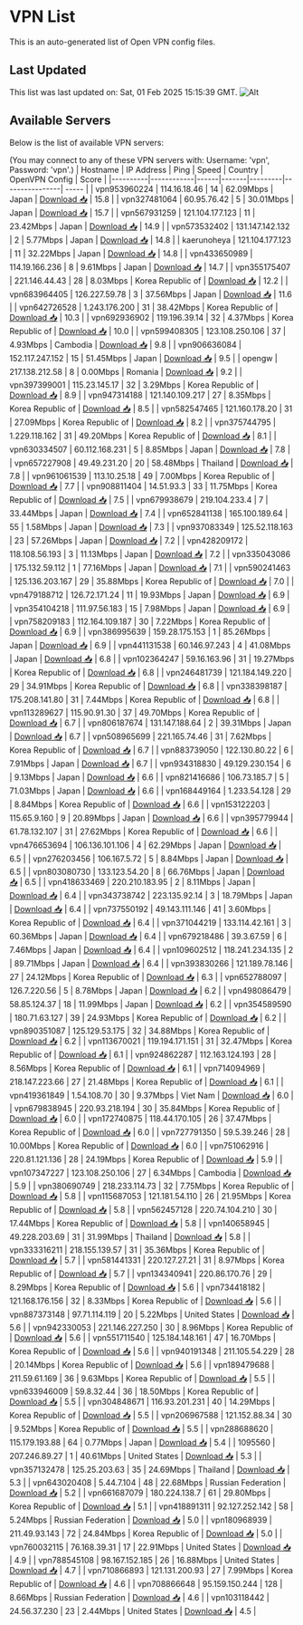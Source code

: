# VPN List

This is an auto-generated list of Open VPN config files.

## Last Updated

This list was last updated on: Sat, 01 Feb 2025 15:15:39 GMT.
![Alt](https://repobeats.axiom.co/api/embed/186b98318ef1479477931607c1ad7d823f12451f.svg "Repobeats analytics image")

## Available Servers

Below is the list of available VPN servers:

(You may connect to any of these VPN servers with: Username: 'vpn', Password: 'vpn'.)
| Hostname | IP Address | Ping | Speed | Country | OpenVPN Config | Score |
|----------|------------|------|-------|---------|----------------| ----- |
| vpn953960224 | 114.16.18.46 | 14 | 62.09Mbps | Japan | [Download 📥](./configs/server_0_JP.ovpn) | 15.8 |
| vpn327481064 | 60.95.76.42 | 5 | 30.01Mbps | Japan | [Download 📥](./configs/server_1_JP.ovpn) | 15.7 |
| vpn567931259 | 121.104.177.123 | 11 | 23.42Mbps | Japan | [Download 📥](./configs/server_2_JP.ovpn) | 14.9 |
| vpn573532402 | 131.147.142.132 | 2 | 5.77Mbps | Japan | [Download 📥](./configs/server_3_JP.ovpn) | 14.8 |
| kaerunoheya | 121.104.177.123 | 11 | 32.22Mbps | Japan | [Download 📥](./configs/server_4_JP.ovpn) | 14.8 |
| vpn433650989 | 114.19.166.236 | 8 | 9.61Mbps | Japan | [Download 📥](./configs/server_5_JP.ovpn) | 14.7 |
| vpn355175407 | 221.146.44.43 | 28 | 8.03Mbps | Korea Republic of | [Download 📥](./configs/server_6_KR.ovpn) | 12.2 |
| vpn683964405 | 126.227.59.78 | 3 | 37.56Mbps | Japan | [Download 📥](./configs/server_7_JP.ovpn) | 11.6 |
| vpn642726528 | 1.243.176.200 | 31 | 38.42Mbps | Korea Republic of | [Download 📥](./configs/server_8_KR.ovpn) | 10.3 |
| vpn692936902 | 119.196.39.14 | 32 | 4.37Mbps | Korea Republic of | [Download 📥](./configs/server_9_KR.ovpn) | 10.0 |
| vpn599408305 | 123.108.250.106 | 37 | 4.93Mbps | Cambodia | [Download 📥](./configs/server_10_KH.ovpn) | 9.8 |
| vpn906636084 | 152.117.247.152 | 15 | 51.45Mbps | Japan | [Download 📥](./configs/server_11_JP.ovpn) | 9.5 |
| opengw | 217.138.212.58 | 8 | 0.00Mbps | Romania | [Download 📥](./configs/server_12_RO.ovpn) | 9.2 |
| vpn397399001 | 115.23.145.17 | 32 | 3.29Mbps | Korea Republic of | [Download 📥](./configs/server_13_KR.ovpn) | 8.9 |
| vpn947314188 | 121.140.109.217 | 27 | 8.35Mbps | Korea Republic of | [Download 📥](./configs/server_14_KR.ovpn) | 8.5 |
| vpn582547465 | 121.160.178.20 | 31 | 27.09Mbps | Korea Republic of | [Download 📥](./configs/server_15_KR.ovpn) | 8.2 |
| vpn375744795 | 1.229.118.162 | 31 | 49.20Mbps | Korea Republic of | [Download 📥](./configs/server_16_KR.ovpn) | 8.1 |
| vpn630334507 | 60.112.168.231 | 5 | 8.85Mbps | Japan | [Download 📥](./configs/server_17_JP.ovpn) | 7.8 |
| vpn657227908 | 49.49.231.20 | 20 | 58.48Mbps | Thailand | [Download 📥](./configs/server_18_TH.ovpn) | 7.8 |
| vpn961061539 | 113.10.25.18 | 49 | 7.00Mbps | Korea Republic of | [Download 📥](./configs/server_19_KR.ovpn) | 7.7 |
| vpn908811404 | 14.51.93.3 | 33 | 11.75Mbps | Korea Republic of | [Download 📥](./configs/server_20_KR.ovpn) | 7.5 |
| vpn679938679 | 219.104.233.4 | 7 | 33.44Mbps | Japan | [Download 📥](./configs/server_21_JP.ovpn) | 7.4 |
| vpn652841138 | 165.100.189.64 | 55 | 1.58Mbps | Japan | [Download 📥](./configs/server_22_JP.ovpn) | 7.3 |
| vpn937083349 | 125.52.118.163 | 23 | 57.26Mbps | Japan | [Download 📥](./configs/server_23_JP.ovpn) | 7.2 |
| vpn428209172 | 118.108.56.193 | 3 | 11.13Mbps | Japan | [Download 📥](./configs/server_24_JP.ovpn) | 7.2 |
| vpn335043086 | 175.132.59.112 | 1 | 77.16Mbps | Japan | [Download 📥](./configs/server_25_JP.ovpn) | 7.1 |
| vpn590241463 | 125.136.203.167 | 29 | 35.88Mbps | Korea Republic of | [Download 📥](./configs/server_26_KR.ovpn) | 7.0 |
| vpn479188712 | 126.72.171.24 | 11 | 19.93Mbps | Japan | [Download 📥](./configs/server_27_JP.ovpn) | 6.9 |
| vpn354104218 | 111.97.56.183 | 15 | 7.98Mbps | Japan | [Download 📥](./configs/server_28_JP.ovpn) | 6.9 |
| vpn758209183 | 112.164.109.187 | 30 | 7.22Mbps | Korea Republic of | [Download 📥](./configs/server_29_KR.ovpn) | 6.9 |
| vpn386995639 | 159.28.175.153 | 1 | 85.26Mbps | Japan | [Download 📥](./configs/server_30_JP.ovpn) | 6.9 |
| vpn441131538 | 60.146.97.243 | 4 | 41.08Mbps | Japan | [Download 📥](./configs/server_31_JP.ovpn) | 6.8 |
| vpn102364247 | 59.16.163.96 | 31 | 19.27Mbps | Korea Republic of | [Download 📥](./configs/server_32_KR.ovpn) | 6.8 |
| vpn246481739 | 121.184.149.220 | 29 | 34.91Mbps | Korea Republic of | [Download 📥](./configs/server_33_KR.ovpn) | 6.8 |
| vpn338398187 | 175.208.141.80 | 31 | 7.44Mbps | Korea Republic of | [Download 📥](./configs/server_34_KR.ovpn) | 6.8 |
| vpn113289627 | 115.90.91.30 | 37 | 49.70Mbps | Korea Republic of | [Download 📥](./configs/server_35_KR.ovpn) | 6.7 |
| vpn806187674 | 131.147.188.64 | 2 | 39.31Mbps | Japan | [Download 📥](./configs/server_36_JP.ovpn) | 6.7 |
| vpn508965699 | 221.165.74.46 | 31 | 7.62Mbps | Korea Republic of | [Download 📥](./configs/server_37_KR.ovpn) | 6.7 |
| vpn883739050 | 122.130.80.22 | 6 | 7.91Mbps | Japan | [Download 📥](./configs/server_38_JP.ovpn) | 6.7 |
| vpn934318830 | 49.129.230.154 | 6 | 9.13Mbps | Japan | [Download 📥](./configs/server_39_JP.ovpn) | 6.6 |
| vpn821416686 | 106.73.185.7 | 5 | 71.03Mbps | Japan | [Download 📥](./configs/server_40_JP.ovpn) | 6.6 |
| vpn168449164 | 1.233.54.128 | 29 | 8.84Mbps | Korea Republic of | [Download 📥](./configs/server_41_KR.ovpn) | 6.6 |
| vpn153122203 | 115.65.9.160 | 9 | 20.89Mbps | Japan | [Download 📥](./configs/server_42_JP.ovpn) | 6.6 |
| vpn395779944 | 61.78.132.107 | 31 | 27.62Mbps | Korea Republic of | [Download 📥](./configs/server_43_KR.ovpn) | 6.6 |
| vpn476653694 | 106.136.101.106 | 4 | 62.29Mbps | Japan | [Download 📥](./configs/server_44_JP.ovpn) | 6.5 |
| vpn276203456 | 106.167.5.72 | 5 | 8.84Mbps | Japan | [Download 📥](./configs/server_45_JP.ovpn) | 6.5 |
| vpn803080730 | 133.123.54.20 | 8 | 66.76Mbps | Japan | [Download 📥](./configs/server_46_JP.ovpn) | 6.5 |
| vpn418633469 | 220.210.183.95 | 2 | 8.11Mbps | Japan | [Download 📥](./configs/server_47_JP.ovpn) | 6.4 |
| vpn343738742 | 223.135.92.14 | 3 | 18.79Mbps | Japan | [Download 📥](./configs/server_48_JP.ovpn) | 6.4 |
| vpn737550192 | 49.143.111.146 | 41 | 3.60Mbps | Korea Republic of | [Download 📥](./configs/server_49_KR.ovpn) | 6.4 |
| vpn371044219 | 133.114.42.161 | 3 | 60.36Mbps | Japan | [Download 📥](./configs/server_50_JP.ovpn) | 6.4 |
| vpn679218486 | 39.3.67.59 | 6 | 7.46Mbps | Japan | [Download 📥](./configs/server_51_JP.ovpn) | 6.4 |
| vpn109602512 | 118.241.234.135 | 2 | 89.71Mbps | Japan | [Download 📥](./configs/server_52_JP.ovpn) | 6.4 |
| vpn393830266 | 121.189.78.146 | 27 | 24.12Mbps | Korea Republic of | [Download 📥](./configs/server_53_KR.ovpn) | 6.3 |
| vpn652788097 | 126.7.220.56 | 5 | 8.78Mbps | Japan | [Download 📥](./configs/server_54_JP.ovpn) | 6.2 |
| vpn498086479 | 58.85.124.37 | 18 | 11.99Mbps | Japan | [Download 📥](./configs/server_55_JP.ovpn) | 6.2 |
| vpn354589590 | 180.71.63.127 | 39 | 24.93Mbps | Korea Republic of | [Download 📥](./configs/server_56_KR.ovpn) | 6.2 |
| vpn890351087 | 125.129.53.175 | 32 | 34.88Mbps | Korea Republic of | [Download 📥](./configs/server_57_KR.ovpn) | 6.2 |
| vpn113670021 | 119.194.171.151 | 31 | 32.47Mbps | Korea Republic of | [Download 📥](./configs/server_58_KR.ovpn) | 6.1 |
| vpn924862287 | 112.163.124.193 | 28 | 8.56Mbps | Korea Republic of | [Download 📥](./configs/server_59_KR.ovpn) | 6.1 |
| vpn714094969 | 218.147.223.66 | 27 | 21.48Mbps | Korea Republic of | [Download 📥](./configs/server_60_KR.ovpn) | 6.1 |
| vpn419361849 | 1.54.108.70 | 30 | 9.37Mbps | Viet Nam | [Download 📥](./configs/server_61_VN.ovpn) | 6.0 |
| vpn679838945 | 220.93.218.194 | 30 | 35.84Mbps | Korea Republic of | [Download 📥](./configs/server_62_KR.ovpn) | 6.0 |
| vpn172740875 | 118.44.170.105 | 26 | 37.47Mbps | Korea Republic of | [Download 📥](./configs/server_63_KR.ovpn) | 6.0 |
| vpn727791350 | 59.5.39.246 | 28 | 10.00Mbps | Korea Republic of | [Download 📥](./configs/server_64_KR.ovpn) | 6.0 |
| vpn751062916 | 220.81.121.136 | 28 | 24.19Mbps | Korea Republic of | [Download 📥](./configs/server_65_KR.ovpn) | 5.9 |
| vpn107347227 | 123.108.250.106 | 27 | 6.34Mbps | Cambodia | [Download 📥](./configs/server_66_KH.ovpn) | 5.9 |
| vpn380690749 | 218.233.114.73 | 32 | 7.75Mbps | Korea Republic of | [Download 📥](./configs/server_67_KR.ovpn) | 5.8 |
| vpn115687053 | 121.181.54.110 | 26 | 21.95Mbps | Korea Republic of | [Download 📥](./configs/server_68_KR.ovpn) | 5.8 |
| vpn562457128 | 220.74.104.210 | 30 | 17.44Mbps | Korea Republic of | [Download 📥](./configs/server_69_KR.ovpn) | 5.8 |
| vpn140658945 | 49.228.203.69 | 31 | 31.99Mbps | Thailand | [Download 📥](./configs/server_70_TH.ovpn) | 5.8 |
| vpn333316211 | 218.155.139.57 | 31 | 35.36Mbps | Korea Republic of | [Download 📥](./configs/server_71_KR.ovpn) | 5.7 |
| vpn581441331 | 220.127.27.21 | 31 | 8.97Mbps | Korea Republic of | [Download 📥](./configs/server_72_KR.ovpn) | 5.7 |
| vpn134340941 | 220.86.170.76 | 29 | 8.29Mbps | Korea Republic of | [Download 📥](./configs/server_73_KR.ovpn) | 5.6 |
| vpn734418182 | 121.168.176.156 | 32 | 8.33Mbps | Korea Republic of | [Download 📥](./configs/server_74_KR.ovpn) | 5.6 |
| vpn887373148 | 97.71.114.119 | 20 | 5.22Mbps | United States | [Download 📥](./configs/server_75_US.ovpn) | 5.6 |
| vpn942330053 | 221.146.227.250 | 30 | 8.96Mbps | Korea Republic of | [Download 📥](./configs/server_76_KR.ovpn) | 5.6 |
| vpn551711540 | 125.184.148.161 | 47 | 16.70Mbps | Korea Republic of | [Download 📥](./configs/server_77_KR.ovpn) | 5.6 |
| vpn940191348 | 211.105.54.229 | 28 | 20.14Mbps | Korea Republic of | [Download 📥](./configs/server_78_KR.ovpn) | 5.6 |
| vpn189479688 | 211.59.61.169 | 36 | 9.63Mbps | Korea Republic of | [Download 📥](./configs/server_79_KR.ovpn) | 5.5 |
| vpn633946009 | 59.8.32.44 | 36 | 18.50Mbps | Korea Republic of | [Download 📥](./configs/server_80_KR.ovpn) | 5.5 |
| vpn304848671 | 116.93.201.231 | 40 | 14.29Mbps | Korea Republic of | [Download 📥](./configs/server_81_KR.ovpn) | 5.5 |
| vpn206967588 | 121.152.88.34 | 30 | 9.52Mbps | Korea Republic of | [Download 📥](./configs/server_82_KR.ovpn) | 5.5 |
| vpn288688620 | 115.179.193.88 | 64 | 0.77Mbps | Japan | [Download 📥](./configs/server_83_JP.ovpn) | 5.4 |
| 1095560 | 207.246.89.27 | 1 | 40.61Mbps | United States | [Download 📥](./configs/server_84_US.ovpn) | 5.3 |
| vpn357132478 | 125.25.203.63 | 35 | 24.69Mbps | Thailand | [Download 📥](./configs/server_85_TH.ovpn) | 5.3 |
| vpn643020408 | 5.44.7.104 | 48 | 22.68Mbps | Russian Federation | [Download 📥](./configs/server_86_RU.ovpn) | 5.2 |
| vpn661687079 | 180.224.138.7 | 61 | 29.80Mbps | Korea Republic of | [Download 📥](./configs/server_87_KR.ovpn) | 5.1 |
| vpn418891311 | 92.127.252.142 | 58 | 5.24Mbps | Russian Federation | [Download 📥](./configs/server_88_RU.ovpn) | 5.0 |
| vpn180968939 | 211.49.93.143 | 72 | 24.84Mbps | Korea Republic of | [Download 📥](./configs/server_89_KR.ovpn) | 5.0 |
| vpn760032115 | 76.168.39.31 | 17 | 22.91Mbps | United States | [Download 📥](./configs/server_90_US.ovpn) | 4.9 |
| vpn788545108 | 98.167.152.185 | 26 | 16.88Mbps | United States | [Download 📥](./configs/server_91_US.ovpn) | 4.7 |
| vpn710866893 | 121.131.200.93 | 27 | 7.99Mbps | Korea Republic of | [Download 📥](./configs/server_92_KR.ovpn) | 4.6 |
| vpn708866648 | 95.159.150.244 | 128 | 8.66Mbps | Russian Federation | [Download 📥](./configs/server_93_RU.ovpn) | 4.6 |
| vpn103118442 | 24.56.37.230 | 23 | 2.44Mbps | United States | [Download 📥](./configs/server_94_US.ovpn) | 4.5 |

